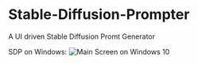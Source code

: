 # Stable-Diffusion-Prompter
A UI driven Stable Diffusion Promt Generator

SDP on Windows:
![Main Screen on Windows 10]([GitHubImages/Win_Window_Main.png](https://github.com/Schneppi/Stable-Diffusion-Prompter/blob/main/GitHubImages/Win_Window_Main.PNG)https://github.com/Schneppi/Stable-Diffusion-Prompter/blob/main/GitHubImages/Win_Window_Main.PNG)
